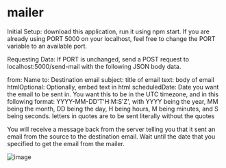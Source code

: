 # mailer
Initial Setup: 
download this application, run it using npm start. If you are already using PORT 5000 on your localhost, feel free to change the PORT variable to an available port.

Requesting Data:
  If PORT is unchanged, send a POST request to localhost:5000/send-mail with the following JSON body data. 
  
  from: Name <email>
  to: Destination email
  subject: title of email
  text: body of email
  htmlOptional: Optionally, embed text in html
  scheduledDate: Date you want the email to be sent in. You want this to be in the UTC timezone, and in this following format: YYYY-MM-DD'T'H:M:S'Z',
  with YYYY being the year, MM being the month, DD being the day, H being hours, M being minutes, and S being seconds. 
  letters in quotes are to be sent literally without the quotes

  You will receive a message back from the server telling you that it sent an email from the source to the destination email.
  Wait until the date that you specified to get the email from the mailer.

![image](https://user-images.githubusercontent.com/86897611/199165274-ca88bd77-51e4-4bb6-92ce-dde786cc1c84.png)

